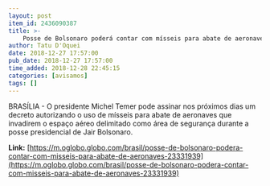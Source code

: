 ```yaml
---
layout: post
item_id: 2436090387
title: >-
    Posse de Bolsonaro poderá contar com mísseis para abate de aeronaves
author: Tatu D'Oquei
date: 2018-12-27 17:57:00
pub_date: 2018-12-27 17:57:00
time_added: 2018-12-28 22:45:15
categories: [avisamos]
tags: []
---
```


BRASÍLIA - O presidente Michel Temer pode assinar nos próximos dias um decreto autorizando o uso de mísseis para abate de aeronaves que invadirem o espaço aéreo delimitado como área de segurança durante a posse presidencial de Jair Bolsonaro.

**Link:** [https://m.oglobo.globo.com/brasil/posse-de-bolsonaro-podera-contar-com-misseis-para-abate-de-aeronaves-23331939](https://m.oglobo.globo.com/brasil/posse-de-bolsonaro-podera-contar-com-misseis-para-abate-de-aeronaves-23331939)

